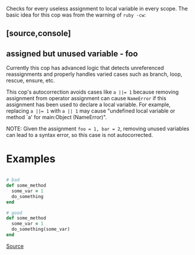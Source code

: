 
Checks for every useless assignment to local variable in every
scope.
The basic idea for this cop was from the warning of `ruby -cw`:

[source,console]
----
assigned but unused variable - foo
----

Currently this cop has advanced logic that detects unreferenced
reassignments and properly handles varied cases such as branch, loop,
rescue, ensure, etc.

This cop's autocorrection avoids cases like `a ||= 1` because removing assignment from
operator assignment can cause `NameError` if this assignment has been used to declare
a local variable. For example, replacing `a ||= 1` with `a || 1` may cause
"undefined local variable or method `a' for main:Object (NameError)".

NOTE: Given the assignment `foo = 1, bar = 2`, removing unused variables
can lead to a syntax error, so this case is not autocorrected.

# Examples

```ruby

# bad
def some_method
  some_var = 1
  do_something
end

# good
def some_method
  some_var = 1
  do_something(some_var)
end
```

[Source](http://www.rubydoc.info/gems/rubocop/RuboCop/Cop/Lint/UselessAssignment)